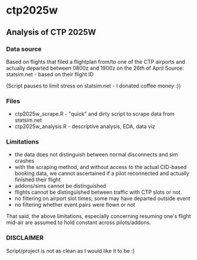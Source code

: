 # ctp2025w

## Analysis of CTP 2025W

### Data source
Based on flights that filed a flightplan from/to one of the CTP airports
   and actually departed between 0800z and 1900z on the 26th of April
Source: statsim.net - based on their flight ID

(Script pauses to limit stress on statsim.net - I donated coffee money :))

### Files

- ctp2025w_scrape.R - "quick" and dirty script to scrape data from statsim.net
- ctp2025w_analysis.R - descriptive analysis, EDA, data viz

### Limitations
- the data does not distinguish between normal disconnects and sim crashes
- with the scraping method, and without access to the actual CID-based
  booking data, we cannot ascertained if a pilot reconnected and actually
  finished their flight
- addons/sims cannot be distinguished
- flights cannot be distinguished between traffic with CTP slots or not.
- no filtering on airport slot times; some may have departed outside event
- no filtering whether event pairs were flown or not

That said, the above limitations, especially concerning resuming one's flight
mid-air are assumed to hold constant across pilots/addons.

### DISCLAIMER
Script/project is not as clean as I would like it to be :)